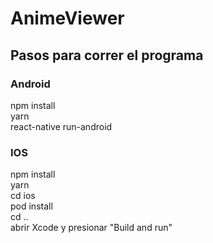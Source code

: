 # AnimeViewer

## Pasos para correr el programa

### Android

npm install<br />
yarn<br />
react-native run-android<br />

### IOS

npm install<br />
yarn<br />
cd ios<br />
pod install<br />
cd ..<br />
abrir Xcode y presionar "Build and run"
